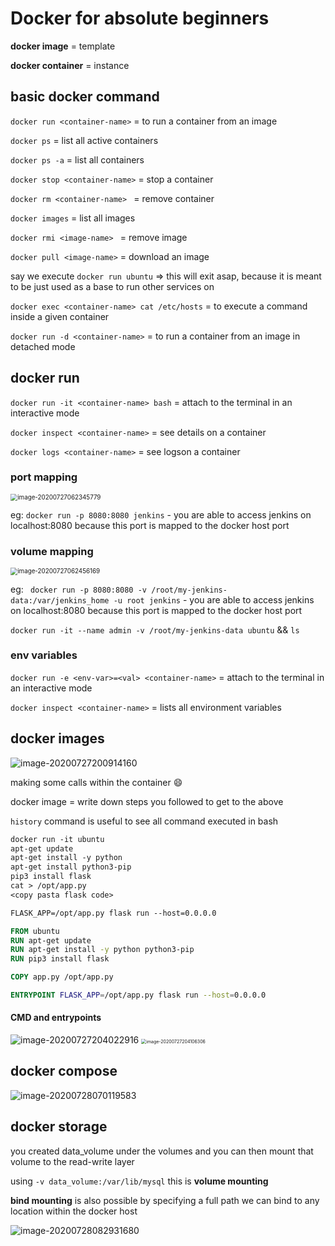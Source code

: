 # Docker for absolute beginners 

**docker image** = template 

**docker container** = instance 



## basic docker command



`docker run <container-name>` = to run a container from an image

`docker ps` = list all active containers

`docker ps -a`  = list all containers

`docker stop <container-name>` = stop a container 

`docker rm <container-name> ` = remove container

`docker images` = list all images

`docker rmi <image-name> ` = remove image

`docker pull <image-name>` = download an image

say we execute `docker run ubuntu` => this will exit asap, because it is meant to be just used as a base to run other services on

`docker exec <container-name> cat /etc/hosts` = to execute a command inside a given container  

`docker run -d <container-name>` = to run a container from an image in detached mode 

## docker run

`docker run -it <container-name> bash` = attach to the terminal in an interactive mode

`docker inspect <container-name>` = see details on a container

`docker logs <container-name>` = see logson a container

### 

### port mapping

<img src="C:\Users\henri\AppData\Roaming\Typora\typora-user-images\image-20200727062345779.png" alt="image-20200727062345779" style="zoom:70%;" />

eg: `docker run -p 8080:8080 jenkins` - you are able to access jenkins on localhost:8080 because this port is mapped to the docker host port 

### volume mapping

<img src="C:\Users\henri\AppData\Roaming\Typora\typora-user-images\image-20200727062456169.png" alt="image-20200727062456169" style="zoom:70%;" />

eg:  ` docker run -p 8080:8080 -v /root/my-jenkins-data:/var/jenkins_home -u root jenkins` - you are able to access jenkins on localhost:8080 because this port is mapped to the docker host port 

`docker run -it --name admin -v /root/my-jenkins-data ubuntu` && `ls`

### env variables

`docker run -e <env-var>=<val> <container-name>` = attach to the terminal in an interactive mode

`docker inspect <container-name>` = lists all environment variables 

## docker images

![image-20200727200914160](C:\Users\henri\AppData\Roaming\Typora\typora-user-images\image-20200727200914160.png)

making some calls within the container :smile:

docker image = write down steps you followed to get to the above

 `history` command is useful to see all command executed in bash 

```txt
docker run -it ubuntu
apt-get update
apt-get install -y python
apt-get install python3-pip
pip3 install flask
cat > /opt/app.py
<copy pasta flask code>

FLASK_APP=/opt/app.py flask run --host=0.0.0.0
```

```dockerfile
FROM ubuntu
RUN apt-get update
RUN apt-get install -y python python3-pip
RUN pip3 install flask

COPY app.py /opt/app.py

ENTRYPOINT FLASK_APP=/opt/app.py flask run --host=0.0.0.0
```



#### CMD and entrypoints

<img src="C:\Users\henri\AppData\Roaming\Typora\typora-user-images\image-20200727204022916.png" alt="image-20200727204022916" />

<img src="C:\Users\henri\AppData\Roaming\Typora\typora-user-images\image-20200727204106306.png" alt="image-20200727204106306" style="zoom:50%;" />





## docker compose

![image-20200728070119583](C:\Users\henri\AppData\Roaming\Typora\typora-user-images\image-20200728070119583.png)

## docker storage

you created data_volume under the volumes and you can then mount that volume to the read-write layer

using `-v data_volume:/var/lib/mysql` this is **volume mounting**



**bind mounting** is also possible by specifying a full path we can bind to any location within the docker host   

 ![image-20200728082931680](C:\Users\henri\AppData\Roaming\Typora\typora-user-images\image-20200728082931680.png)

